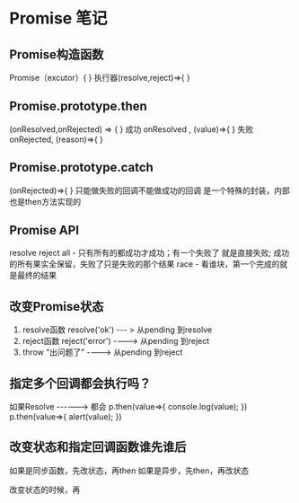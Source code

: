 # Promise 笔记 


## Promise构造函数 
Promise（excutor）{  }
 执行器(resolve,reject)=>{ }


## Promise.prototype.then
(onResolved,onRejected) => { }
成功 onResolved , (value)=>{ }
失败 onRejected, (reason)=>{ }


## Promise.prototype.catch

(onRejected)=>{ } 
只能做失败的回调不能做成功的回调
是一个特殊的封装，内部也是then方法实现的 


## Promise API 
resolve
reject 
all - 只有所有的都成功才成功；有一个失败了 就是直接失败; 成功的所有果实全保留，失败了只是失败的那个结果
race - 看谁块，第一个完成的就是最终的结果


## 改变Promise状态
1. resolve函数   resolve('ok') --- >  从pending 到resolve
2. reject函数  reject('error') ---->  从pending 到reject
3. throw “出问题了” ---->  从pending 到reject

## 指定多个回调都会执行吗？
如果Resolve ------>  都会
p.then(value=>{
    console.log(value);
})
p.then(value=>{
    alert(value);
})


## 改变状态和指定回调函数谁先谁后
如果是同步函数，先改状态，再then
如果是异步，先then，再改状态 

改变状态的时候，再

